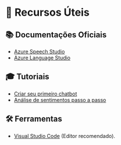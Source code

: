 # 🔗 Recursos Úteis

## 📚 Documentações Oficiais
- [Azure Speech Studio](https://speech.microsoft.com)  
- [Azure Language Studio](https://language.azure.com)

## 🎓 Tutoriais
- [Criar seu primeiro chatbot](https://learn.microsoft.com/pt-bp/azure/bot-service/)  
- [Análise de sentimentos passo a passo](https://learn.microsoft.com/pt-bp/azure/cognitive-services/language-service/)

## 🛠️ Ferramentas
- [Visual Studio Code](https://code.visualstudio.com) (Editor recomendado).